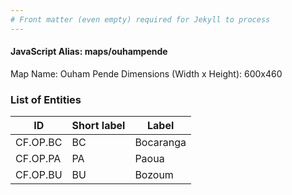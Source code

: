 ```yaml
---
# Front matter (even empty) required for Jekyll to process
---
```


#### JavaScript Alias: maps/ouhampende

Map Name: Ouham Pende
Dimensions (Width x Height): 600x460

### List of Entities

ID | Short label | Label
---|---|---|
CF.OP.BC|BC|Bocaranga
CF.OP.PA|PA|Paoua
CF.OP.BU|BU|Bozoum
